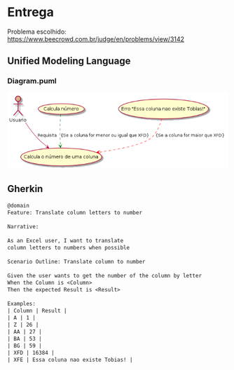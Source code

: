 
# Entrega

Problema escolhido: https://www.beecrowd.com.br/judge/en/problems/view/3142

## Unified Modeling Language

### Diagram.puml

![Diagrama](./diagram.png)

## Gherkin

```gherkin
@domain
Feature: Translate column letters to number

Narrative:

As an Excel user, I want to translate
column letters to numbers when possible

Scenario Outline: Translate column to number

Given the user wants to get the number of the column by letter
When the Column is <Column>
Then the expected Result is <Result>

Examples:
| Column | Result |
| A | 1 |
| Z | 26 |
| AA | 27 |
| BA | 53 |
| BG | 59 |
| XFD | 16384 |
| XFE | Essa coluna nao existe Tobias! |
```
